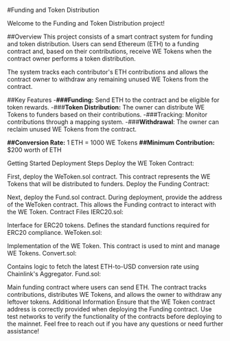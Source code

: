 #Funding and Token Distribution

Welcome to the Funding and Token Distribution project!

##Overview
This project consists of a smart contract system for funding and token distribution. Users can send Ethereum (ETH) to a funding contract and, based on their contributions, receive WE Tokens when the contract owner performs a token distribution.

The system tracks each contributor's ETH contributions and allows the contract owner to withdraw any remaining unused WE Tokens from the contract.

##Key Features
-**###Funding:** Send ETH to the contract and be eligible for token rewards.
-###**Token Distribution:** The owner can distribute WE Tokens to funders based on their contributions.
-###Tracking: Monitor contributions through a mapping system.
-###**Withdrawal**: The owner can reclaim unused WE Tokens from the contract.

**##Conversion Rate:** 1 ETH = 1000 WE Tokens
**##Minimum Contribution:** $200 worth of ETH

Getting Started
Deployment Steps
Deploy the WE Token Contract:

First, deploy the WeToken.sol contract. This contract represents the WE Tokens that will be distributed to funders.
Deploy the Funding Contract:

Next, deploy the Fund.sol contract. During deployment, provide the address of the WeToken contract. This allows the Funding contract to interact with the WE Token.
Contract Files
IERC20.sol:

Interface for ERC20 tokens. Defines the standard functions required for ERC20 compliance.
WeToken.sol:

Implementation of the WE Token. This contract is used to mint and manage WE Tokens.
Convert.sol:

Contains logic to fetch the latest ETH-to-USD conversion rate using Chainlink's Aggregator.
Fund.sol:

Main funding contract where users can send ETH. The contract tracks contributions, distributes WE Tokens, and allows the owner to withdraw any leftover tokens.
Additional Information
Ensure that the WE Token contract address is correctly provided when deploying the Funding contract.
Use test networks to verify the functionality of the contracts before deploying to the mainnet.
Feel free to reach out if you have any questions or need further assistance!

